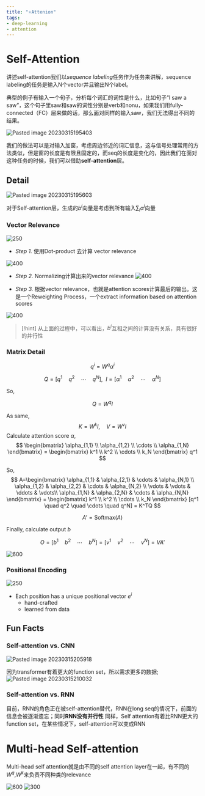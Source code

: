 ```yaml
---
title: "⭐Attenion"
tags:
- deep-learning
- attention
---
```

# Self-Attention

讲述self-attention我们以*sequence labeling*任务作为任务来讲解，sequence labeling的任务是输入N个vector并且输出N个label。

典型的例子有输入一个句子，分析每个词汇的词性是什么，比如句子“I saw a saw”，这个句子里saw和saw的词性分别是verb和nonu，如果我们用fully-connected（FC）层来做的话，那么面对同样的输入saw，我们无法得出不同的结果。

![Pasted image 20230315195403](computer_sci/Deep_Learning_And_Machine_Learning/deep_learning/attachments/1.png)

我们的做法可以是对输入加窗，考虑周边邻近的词汇信息，这与信号处理常用的方法类似，但是窗的长度是有限且固定的，而seq的长度是变化的，因此我们在面对这种任务的时候，我们可以借助**self-attention**层。

## Detail

![Pasted image 20230315195603](computer_sci/Deep_Learning_And_Machine_Learning/deep_learning/attachments/Pasted%20image%2020230315195603.png)

对于Self-attention层，生成的$b^i$向量是考虑到所有输入$\sum_i\alpha^i$向量

### Vector Relevance

![250](computer_sci/Deep_Learning_And_Machine_Learning/deep_learning/attachments/Pasted%20image%2020230315200009.png)


* *Step 1.* 使用Dot-product 去计算 vector relevance

![400](computer_sci/Deep_Learning_And_Machine_Learning/deep_learning/attachments/Pasted%20image%2020230315201906.png)

* *Step 2.* Normalizing计算出来的vector relevance
![400](computer_sci/Deep_Learning_And_Machine_Learning/deep_learning/attachments/Pasted%20image%2020230315202047.png)

* *Step 3.*  根据vector relevance，也就是attention scores计算最后的输出。这是一个Reweighting Process，一个extract information based on attention scores

![400](computer_sci/Deep_Learning_And_Machine_Learning/deep_learning/attachments/Pasted%20image%2020230315202314.png)

> [!hint] 
>  从上面的过程中，可以看出，$b^i$互相之间的计算没有关系，具有很好的并行性

### Matrix Detail

$$
q^i = W^q \alpha^i
$$


$$
Q = [q^1 \quad q^2 \quad \cdots \quad q^N],\ \  I = [\alpha^1 \quad \alpha^2 \quad \cdots \quad \alpha^N]
$$



So,

$$
Q = W^q I
$$

As same,
$$
K = W^k I,\quad V = W^v I
$$
Calculate attention score $\alpha$,
$$
\begin{bmatrix}
\alpha_{1,1} \\
\alpha_{1,2} \\
\cdots \\
\alpha_{1,N}
\end{bmatrix} =
\begin{bmatrix}
k^1 \\
k^2 \\
\cdots \\
k_N
\end{bmatrix} q^1
$$

So,
$$
A=\begin{bmatrix}
\alpha_{1,1} & \alpha_{2,1} & \cdots & \alpha_{N,1} \\
\alpha_{1,2} & \alpha_{2,2} & \cdots & \alpha_{N,2} \\
\vdots & \vdots & \ddots & \vdots\\
\alpha_{1,N} & \alpha_{2,N} & \cdots & \alpha_{N,N}
\end{bmatrix} =
\begin{bmatrix}
k^1 \\
k^2 \\
\cdots \\
k_N
\end{bmatrix} [q^1 \quad q^2 \quad \cdots \quad q^N] = K^TQ
$$

$$
A' = \text{Softmax}(A)
$$

Finally, calculate output $b$

$$
O = [b^1 \quad b^2 \quad \cdots \quad b^N] = [v^1 \quad v^2 \quad \cdots \quad v^N] = VA'
$$

![600](computer_sci/Deep_Learning_And_Machine_Learning/deep_learning/attachments/Pasted%20image%2020230315205148.png)

### Positional Encoding
![250](computer_sci/Deep_Learning_And_Machine_Learning/deep_learning/attachments/Pasted%20image%2020230315205727.png)
* Each position has a unique positional vector $e^i$
	* hand-crafted
	* learned from data

## Fun Facts

### Self-attention vs. CNN

![Pasted image 20230315205918](computer_sci/Deep_Learning_And_Machine_Learning/deep_learning/attachments/Pasted%20image%2020230315205918.png)

因为transformer有着更大的function set，所以需求更多的数据; ![Pasted image 20230315210032](computer_sci/Deep_Learning_And_Machine_Learning/deep_learning/attachments/Pasted%20image%2020230315210032.png)

### Self-attention vs. RNN

目前，RNN的角色正在被self-attention替代，RNN在long seq的情况下，前面的信息会被逐渐遗忘；同时**RNN没有并行性**
同样，Self attention有着比RNN更大的function set，在某些情况下，self-attention可以变成RNN

# Multi-head Self-attention
Multi-head self attention就是由不同的self attention layer在一起，有不同的$W^q$,$W^k$来负责不同种类的relevance

![600](computer_sci/Deep_Learning_And_Machine_Learning/deep_learning/attachments/Pasted%20image%2020230315210631.png)
![300](computer_sci/Deep_Learning_And_Machine_Learning/deep_learning/attachments/Pasted%20image%2020230315210704.png) 